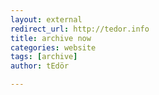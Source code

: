 ```yaml
---
layout: external
redirect_url: http://tedor.info
title: archive now
categories: website
tags: [archive]
author: tEdör

---
```

